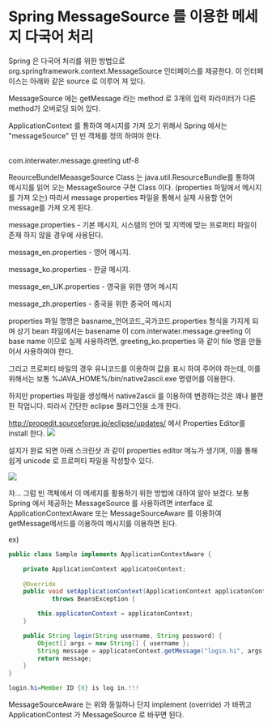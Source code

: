 # Spring MessageSource 를 이용한 메세지 다국어 처리 #

Spring 은 다국어 처리를 위한 방법으로 org.springframework.context.MessageSource 인터페이스를 제공한다.
이 인터페이스는 아래와 같은 source 로 이루어 져 있다.

MessageSource 에는 getMessage 라는 method 로 3개의 입력 파라미터가 다른 method가 오버로딩 되어 있다.

ApplicationContext 를 통하여 메시지를 가져 오기 위해서 Spring 에서는 "messageSource" 인 빈 객체를 정의 하여야 한다.

<bean id="messageSource"
		class="org.springframework.context.support.ResourceBundleMessageSource">	
<property name="basenames">
			<value>com.interwater.message.greeting</value>
	</property>
        <property name="charset"><value>utf-8</value></property>
	</bean>

ReourceBundelMeaasgeSource Class 는 java.util.ResourceBundle를 통하여 메시지를 읽어 오는 MessageSource 구현 Class 이다. (properties 파일에서 메시지를 가져 오는)
따라서 message properties 파일을 통해서 실제 사용할 언어 message를 가져 오게 된다.


message.properties - 기본 메시지, 시스템의 언어 및 지역에 맞는 프로퍼티 파일이 존재 하지 않을 경우에 사용된다.

message_en.properties - 영어 메시지.

message_ko.properties - 한글 메시지.

message_en_UK.properties - 영국을 위한 영어 메시지

message_zh.properties - 중국을 위한 중국어 메시지

properties 파일 명명은 basname_언어코드_국가코드.properties 형식을 가지게 되며 상기 bean 파일에서는 basename 이 com.interwater.message.greeting 이 base name 이므로 실제 사용하려면, greeting_ko.properties 와 같이 file 명을 만들어서 사용하여야 한다.

그리고 프로퍼티 바일의 경우 유니코드를 이용하여 값을 표시 하여 주어야 하는데, 이를 위해서는 보통 %JAVA_HOME%/bin/native2ascii.exe 명령어를 이용한다. 

하지만 properties 파일을 생성해서 native2ascii 를 이용하여 변경하는것은 꽤나 불편한 작업니다.
따라서 간단한 eclipse 플러그인을 소개 한다.

http://propedit.sourceforge.jp/eclipse/updates/ 에서 Properties Editor를 install 한다.
![](http://cfile8.uf.tistory.com/image/113C5C4C514C10490372DD)

설치가 완료 되면 아래 스크린샷 과 같이 properties editor 메뉴가 생기며, 이를 통해 쉽게 unicode 로 프로퍼티 파일을 작성할수 있다.

![](http://cfile2.uf.tistory.com/image/19024550514C10983A56C5)


자... 그럼 빈 객체에서 이 메세지를 활용하기 위한 방법에 대하여 알아 보겠다.
보통 Spring 에서 제공하는 MessageSource 를 사용하려면 interface 로 ApplicationContextAware 또는 MessageSourceAware 를 이용하여 getMessage메서드를 이용하여 메시지를 이용하면 된다.

ex)
```java
public class Sample implements ApplicationContextAware {

	private ApplicationContext applicatonContext;
	
	@Override
	public void setApplicationContext(ApplicationContext applicatonContext)
			throws BeansException {

		this.applicatonContext = applicatonContext;
	}

	public String login(String username, String password) {
		Object[] args = new String[] { username };
		String message = applicatonContext.getMessage("login.hi", args, Locale.getDefault());
		return message;
	}
}
```
```java
login.hi=Member ID {0} is log in.!!!
```
MessageSourceAware 는 위와 동일하나 단지 implement (override) 가 바뀌고 ApplicationContest 가 MessageSource 로 바꾸면 된다.